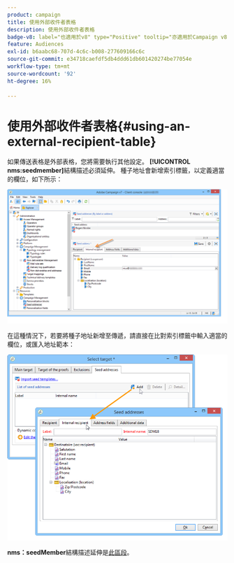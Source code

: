 ```yaml
---
product: campaign
title: 使用外部收件者表格
description: 使用外部收件者表格
badge-v8: label="也適用於v8" type="Positive" tooltip="亦適用於Campaign v8"
feature: Audiences
exl-id: b6aabc68-707d-4c6c-b008-277609166c6c
source-git-commit: e34718caefdf5db4ddd61db601420274be77054e
workflow-type: tm+mt
source-wordcount: '92'
ht-degree: 16%

---
```


# 使用外部收件者表格{#using-an-external-recipient-table}



如果傳送表格是外部表格，您將需要執行其他設定。 **[!UICONTROL nms:seedmember]**&#x200B;結構描述必須延伸。 種子地址會新增索引標籤，以定義適當的欄位，如下所示：

![](assets/s_ncs_user_seedlist_new_tab.png)

在這種情況下，若要將種子地址新增至傳遞，請直接在比對索引標籤中輸入適當的欄位，或匯入地址範本：

![](assets/s_ncs_user_seedlist_add_new_tab.png)

**nms：seedMember**&#x200B;結構描述延伸是[此區段](../../configuration/using/seed-addresses.md)。
